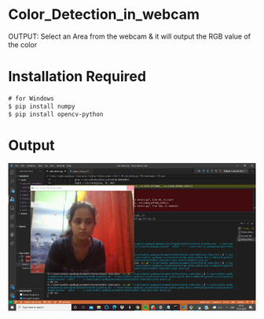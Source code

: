# Color_Detection_in_webcam
OUTPUT: Select an Area from the webcam &amp; it will output the RGB value of the color

# <h1> Installation Required</h1>
```
# for Windows
$ pip install numpy
$ pip install opencv-python

```

# Output
<img src="https://github.com/ankita2002/Color_Detection_in_webcam/blob/main/Color%20Detection%20using%20webcam.jpeg" height=300px><br>
